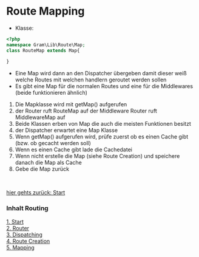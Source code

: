 # Route Mapping
- Klasse: 
```php
<?php 
namespace Gram\Lib\Route\Map;
class RouteMap extends Map{
	
}
```
- Eine Map wird dann an den Dispatcher übergeben damit dieser weiß welche Routes mit welchen handlern geroutet werden sollen
- Es gibt eine Map für die normalen Routes und eine für die Middlewares (beide funktionieren ähnlich)
1. Die Mapklasse wird mit getMap() aufgerufen
2. der Router ruft RouteMap auf der Middleware Router ruft MiddlewareMap auf
3. Beide Klassen erben von Map die auch die meisten Funktionen besitzt
4. der Dispatcher erwartet eine Map Klasse
5. Wenn getMap() aufgerufen wird, prüfe zuerst ob es einen Cache gibt (bzw. ob gecacht werden soll)
6. Wenn es einen Cache gibt lade die Cachedatei
7. Wenn nicht erstelle die Map (siehe Route Creation) und speichere danach die Map als Cache
8. Gebe die Map zurück

<br>

[hier gehts zurück: Start](index.md)

### Inhalt Routing
[1. Start](index.md) <br>
[2. Router](router.md) <br>
[3. Dispatching](dispatching.md) <br>
[4. Route Creation](routeCreation.md) <br>
[5. Mapping](routemapping.md)
